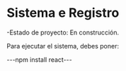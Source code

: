 <h1>Sistema e Registro</h1>

-Estado de proyecto: En construcción.

Para ejecutar el sistema, debes poner: 

---npm install react---
